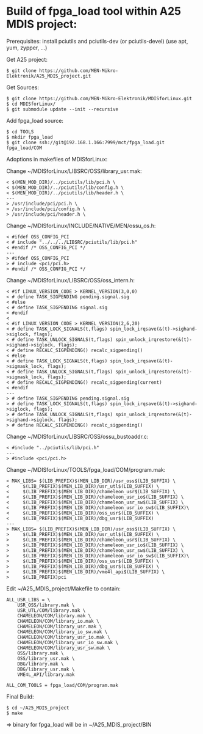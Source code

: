 # Build of fpga_load tool within A25 MDIS project:

Prerequisites: install pciutils and pciutils-dev (or pciutils-devel) (use apt, yum, zypper, ...)

Get A25 project:

    $ git clone https://github.com/MEN-Mikro-Elektronik/A25_MDIS_project.git

Get Sources:

    $ git clone https://github.com/MEN-Mikro-Elektronik/MDISforLinux.git
    $ cd MDISforLinux/
    $ git submodule update --init --recursive

Add fpga_load source:

    $ cd TOOLS
    $ mkdir fpga_load
    $ git clone ssh://git@192.168.1.166:7999/mct/fpga_load.git fpga_load/COM

Adoptions in makefiles of MDISforLinux:


Change ~/MDISforLinux/LIBSRC/OSS/library_usr.mak:

    < $(MEN_MOD_DIR)/../pciutils/lib/pci.h \
    < $(MEN_MOD_DIR)/../pciutils/lib/config.h \
    < $(MEN_MOD_DIR)/../pciutils/lib/header.h \
    ---
    > /usr/include/pci/pci.h \
    > /usr/include/pci/config.h \
    > /usr/include/pci/header.h \

Change ~/MDISforLinux/INCLUDE/NATIVE/MEN/ossu_os.h:

    < #ifdef OSS_CONFIG_PCI
    < # include "../../../LIBSRC/pciutils/lib/pci.h"
    < #endif /* OSS_CONFIG_PCI */
    ---
    > #ifdef OSS_CONFIG_PCI
    > # include <pci/pci.h>
    > #endif /* OSS_CONFIG_PCI */

Change ~/MDISforLinux/LIBSRC/OSS/oss_intern.h:

    < #if LINUX_VERSION_CODE > KERNEL_VERSION(3,0,0)
    < # define TASK_SIGPENDING pending.signal.sig
    < #else
    < # define TASK_SIGPENDING signal.sig
    < #endif
    <
    < #if LINUX_VERSION_CODE > KERNEL_VERSION(2,6,20)
    < # define TASK_LOCK_SIGNALS(t,flags) spin_lock_irqsave(&(t)->sighand->siglock, flags);
    < # define TASK_UNLOCK_SIGNALS(t,flags) spin_unlock_irqrestore(&(t)->sighand->siglock, flags);
    < # define RECALC_SIGPENDING() recalc_sigpending()
    < #else
    < # define TASK_LOCK_SIGNALS(t,flags) spin_lock_irqsave(&(t)->sigmask_lock, flags);
    < # define TASK_UNLOCK_SIGNALS(t,flags) spin_unlock_irqrestore(&(t)->sigmask_lock, flags);
    < # define RECALC_SIGPENDING() recalc_sigpending(current)
    < #endif
    ---
    > # define TASK_SIGPENDING pending.signal.sig
    > # define TASK_LOCK_SIGNALS(t,flags) spin_lock_irqsave(&(t)->sighand->siglock, flags);
    > # define TASK_UNLOCK_SIGNALS(t,flags) spin_unlock_irqrestore(&(t)->sighand->siglock, flags);
    > # define RECALC_SIGPENDING() recalc_sigpending()

Change ~/MDISforLinux/LIBSRC/OSS/ossu_bustoaddr.c:

    < #include "../pciutils/lib/pci.h"
    ---
    > #include <pci/pci.h>

Change ~/MDISforLinux/TOOLS/fpga_load/COM/program.mak:

    < MAK_LIBS= $(LIB_PREFIX)$(MEN_LIB_DIR)/usr_oss$(LIB_SUFFIX) \
    <     $(LIB_PREFIX)$(MEN_LIB_DIR)/usr_utl$(LIB_SUFFIX) \
    <     $(LIB_PREFIX)$(MEN_LIB_DIR)/chameleon_usr$(LIB_SUFFIX) \
    <     $(LIB_PREFIX)$(MEN_LIB_DIR)/chameleon_usr_io$(LIB_SUFFIX) \
    <     $(LIB_PREFIX)$(MEN_LIB_DIR)/chameleon_usr_sw$(LIB_SUFFIX) \
    <     $(LIB_PREFIX)$(MEN_LIB_DIR)/chameleon_usr_io_sw$(LIB_SUFFIX)\
    <     $(LIB_PREFIX)$(MEN_LIB_DIR)/oss_usr$(LIB_SUFFIX) \
    <     $(LIB_PREFIX)$(MEN_LIB_DIR)/dbg_usr$(LIB_SUFFIX)
    ---
    > MAK_LIBS= $(LIB_PREFIX)$(MEN_LIB_DIR)/usr_oss$(LIB_SUFFIX) \
    >     $(LIB_PREFIX)$(MEN_LIB_DIR)/usr_utl$(LIB_SUFFIX) \
    >     $(LIB_PREFIX)$(MEN_LIB_DIR)/chameleon_usr$(LIB_SUFFIX) \
    >     $(LIB_PREFIX)$(MEN_LIB_DIR)/chameleon_usr_io$(LIB_SUFFIX) \
    >     $(LIB_PREFIX)$(MEN_LIB_DIR)/chameleon_usr_sw$(LIB_SUFFIX) \
    >     $(LIB_PREFIX)$(MEN_LIB_DIR)/chameleon_usr_io_sw$(LIB_SUFFIX)\
    >     $(LIB_PREFIX)$(MEN_LIB_DIR)/oss_usr$(LIB_SUFFIX) \
    >     $(LIB_PREFIX)$(MEN_LIB_DIR)/dbg_usr$(LIB_SUFFIX) \
    >     $(LIB_PREFIX)$(MEN_LIB_DIR)/vme4l_api$(LIB_SUFFIX) \
    >     $(LIB_PREFIX)pci

Edit ~/A25_MDIS_project/Makefile to contain:

    ALL_USR_LIBS = \
        USR_OSS/library.mak \
        USR_UTL/COM/library.mak \
        CHAMELEON/COM/library.mak \
        CHAMELEON/COM/library_io.mak \
        CHAMELEON/COM/library_usr.mak \
        CHAMELEON/COM/library_io_sw.mak \
        CHAMELEON/COM/library_usr_io.mak \
        CHAMELEON/COM/library_usr_io_sw.mak \
        CHAMELEON/COM/library_usr_sw.mak \
        OSS/library.mak \
        OSS/library_usr.mak \
        DBG/library.mak \
        DBG/library_usr.mak \
        VME4L_API/library.mak
        
    ALL_COM_TOOLS = fpga_load/COM/program.mak

Final Build:

    $ cd ~/A25_MDIS_project
    $ make

=> binary for fpga_load will be in ~/A25_MDIS_project/BIN
